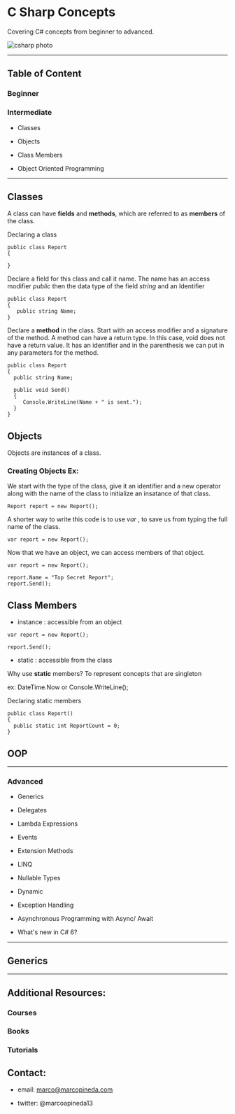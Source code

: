 # C Sharp Concepts

Covering C# concepts from beginner to advanced.

![csharp photo](http://devstickers.com/assets/img/pro/2p4i.png)

---

## Table of Content
 
### Beginner

### Intermediate

* Classes

* Objects

* Class Members

* Object Oriented Programming


--- 

## Classes

A class can have **fields** and **methods**, which are referred to as **members** of the class. 

Declaring a class
```
public class Report
{

}

```
Declare a field for this class and call it name. The name has an access modifier *public* then the data type of the field *string* and an Identifier

```
public class Report
{
   public string Name;
}
```

Declare a **method** in the class. Start with an access modifier and a signature of the method. A method can have a return type. In this case, void does not have a return value. It has an identifier and in the parenthesis we can put in any parameters for the method.
```
public class Report 
{
  public string Name;
  
  public void Send()
  {
     Console.WriteLine(Name + " is sent.");
  }
}

```

## Objects

Objects are instances of a class.

### Creating Objects Ex:

We start with the type of the class, give it an identifier and a new operator along with the name of the class to initialize an insatance of that class.

```
Report report = new Report();
```

A shorter way to write this code is to use *var* , to save us from typing the full name of the class. 

```
var report = new Report();
```

Now that we have an object, we can access members of that object.

```
var report = new Report();

report.Name = "Top Secret Report";
report.Send();
```
## Class Members

* instance : accessible from an object

```
var report = new Report();

report.Send();
```


* static : accessible from the class

Why use **static** members? To represent concepts that are singleton

ex: DateTime.Now  or Console.WriteLine();

Declaring static members

```
public class Report()
{
  public static int ReportCount = 0;
}
```

## OOP





---

### Advanced

* Generics

* Delegates

* Lambda Expressions

* Events

* Extension Methods

* LINQ

* Nullable Types

* Dynamic 

* Exception Handling

* Asynchronous Programming with Async/ Await

* What's new in C# 6?


---

## Generics 








---

## Additional Resources:

### Courses

### Books

### Tutorials

## Contact: 

* email: marco@marcopineda.com

* twitter: @marcoapineda13


